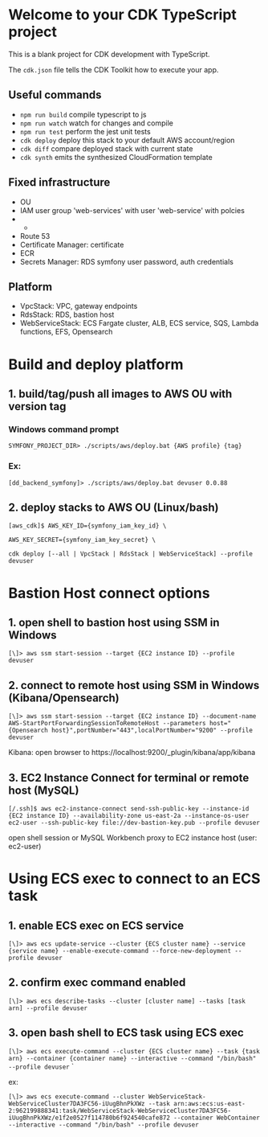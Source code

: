 # Welcome to your CDK TypeScript project

This is a blank project for CDK development with TypeScript.

The `cdk.json` file tells the CDK Toolkit how to execute your app.

## Useful commands

* `npm run build`   compile typescript to js
* `npm run watch`   watch for changes and compile
* `npm run test`    perform the jest unit tests
* `cdk deploy`      deploy this stack to your default AWS account/region
* `cdk diff`        compare deployed stack with current state
* `cdk synth`       emits the synthesized CloudFormation template

## Fixed infrastructure
- OU
- IAM user group 'web-services' with user 'web-service' with polcies
- -
- Route 53
- Certificate Manager: certificate
- ECR
- Secrets Manager: RDS symfony user password, auth credentials

## Platform

- VpcStack: VPC, gateway endpoints
- RdsStack: RDS, bastion host
- WebServiceStack: ECS Fargate cluster, ALB, ECS service, SQS, Lambda functions, EFS, Opensearch


# Build and deploy platform
## 1. build/tag/push all images to AWS OU with version tag
### Windows command prompt

`SYMFONY_PROJECT_DIR> ./scripts/aws/deploy.bat {AWS profile} {tag}`

### Ex:

`[dd_backend_symfony]> ./scripts/aws/deploy.bat devuser 0.0.88`

## 2. deploy stacks to AWS OU (Linux/bash)

`[aws_cdk]$ AWS_KEY_ID={symfony_iam_key_id} \`

`AWS_KEY_SECRET={symfony_iam_key_secret} \`

`cdk deploy [--all | VpcStack | RdsStack | WebServiceStack] --profile devuser`

# Bastion Host connect options
## 1. open shell to bastion host using SSM in Windows

`[\]> aws ssm start-session --target {EC2 instance ID} --profile devuser`

## 2. connect to remote host using SSM in Windows (Kibana/Opensearch)

`[\]> aws ssm start-session --target {EC2 instance ID} --document-name AWS-StartPortForwardingSessionToRemoteHost --parameters host="{Opensearch host}",portNumber="443",localPortNumber="9200" --profile devuser
`

Kibana: open browser to https://localhost:9200/_plugin/kibana/app/kibana

## 3. EC2 Instance Connect for terminal or remote host (MySQL)

`[/.ssh]$ aws ec2-instance-connect send-ssh-public-key --instance-id {EC2 instance ID} --availability-zone us-east-2a --instance-os-user ec2-user --ssh-public-key file://dev-bastion-key.pub --profile devuser
`

open shell session or MySQL Workbench proxy to EC2 instance host (user: ec2-user)


# Using ECS exec to connect to an ECS task

## 1. enable ECS exec on ECS service

`[\]> aws ecs update-service --cluster {ECS cluster name} --service {service name} --enable-execute-command --force-new-deployment --profile devuser`

## 2. confirm exec command enabled
`[\]> aws ecs describe-tasks --cluster [cluster name] --tasks [task arn] --profile devuser`


## 3. open bash shell to ECS task using ECS exec

`[\]> aws ecs execute-command --cluster {ECS cluster name} --task {task arn} --container {container name} --interactive --command "/bin/bash" --profile devuser`
`

ex:

`
[\]> aws ecs execute-command --cluster WebServiceStack-WebServiceCluster7DA3FC56-iUugBhnPkXWz --task arn:aws:ecs:us-east-2:962199888341:task/WebServiceStack-WebServiceCluster7DA3FC56-iUugBhnPkXWz/e1f2e0527f114780b6f924540cafe872 --container WebContainer --interactive --command "/bin/bash" --profile devuser
`